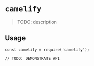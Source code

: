 # `camelify`

> TODO: description

## Usage

```
const camelify = require('camelify');

// TODO: DEMONSTRATE API
```
